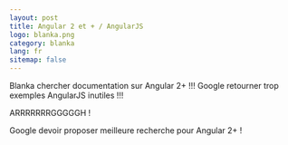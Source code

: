 ```yaml
---
layout: post
title: Angular 2 et + / AngularJS
logo: blanka.png
category: blanka
lang: fr
sitemap: false
---
```


Blanka chercher documentation sur Angular 2+ !!! Google retourner trop exemples AngularJS inutiles !!!

ARRRRRRRGGGGGH !

Google devoir proposer meilleure recherche pour Angular 2+ !